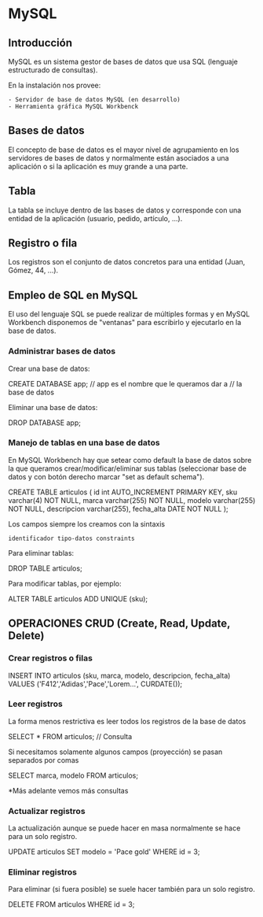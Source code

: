 # MySQL

## Introducción

MySQL es un sistema gestor de bases de datos que usa SQL (lenguaje estructurado de consultas).

En la instalación nos provee:

    - Servidor de base de datos MySQL (en desarrollo)
    - Herramienta gráfica MySQL Workbenck

## Bases de datos

El concepto de base de datos es el mayor nivel de agrupamiento
en los servidores de bases de datos y normalmente están asociados
a una aplicación o si la aplicación es muy grande a una parte.

## Tabla

La tabla se incluye dentro de las bases de datos y corresponde con
una entidad de la aplicación (usuario, pedido, artículo, ...).

## Registro o fila

Los registros son el conjunto de datos concretos para una entidad (Juan, Gómez, 44, ...).

## Empleo de SQL en MySQL

El uso del lenguaje SQL se puede realizar de múltiples formas 
y en MySQL Workbench disponemos de "ventanas" para escribirlo
y ejecutarlo en la base de datos.

### Administrar bases de datos

Crear una base de datos:

CREATE DATABASE app; // app es el nombre que le queramos dar a 
                     // la base de datos

Eliminar una base de datos:

DROP DATABASE app; 

### Manejo de tablas en una base de datos

En MySQL Workbench hay que setear como default la base
de datos sobre la que queramos crear/modificar/eliminar
sus tablas (seleccionar base de datos y con botón
derecho marcar "set as default schema").

CREATE TABLE articulos (
	id int AUTO_INCREMENT PRIMARY KEY,
    sku varchar(4) NOT NULL,
    marca varchar(255) NOT NULL,
    modelo varchar(255) NOT NULL,
    descripcion varchar(255),
    fecha_alta DATE NOT NULL
);

Los campos siempre los creamos con la sintaxis

    identificador tipo-datos constraints

Para eliminar tablas:

DROP TABLE articulos;

Para modificar tablas, por ejemplo:

ALTER TABLE articulos
ADD UNIQUE (sku);

## OPERACIONES CRUD (Create, Read, Update, Delete)

### Crear registros o filas

INSERT INTO articulos (sku, marca, modelo, descripcion, fecha_alta)
VALUES ('F412','Adidas','Pace','Lorem...', CURDATE());

### Leer registros

La forma menos restrictiva es leer todos los registros
de la base de datos

SELECT * FROM articulos; // Consulta

Si necesitamos solamente algunos campos (proyección) se pasan
separados por comas

SELECT marca, modelo FROM articulos;

*Más adelante vemos más consultas

### Actualizar registros

La actualización aunque se puede hacer en masa normalmente se hace
para un solo registro.

UPDATE articulos
SET modelo = 'Pace gold'
WHERE id = 3;

### Eliminar registros

Para eliminar (si fuera posible) se suele hacer también
para un solo registro.

DELETE FROM articulos
WHERE id = 3;



